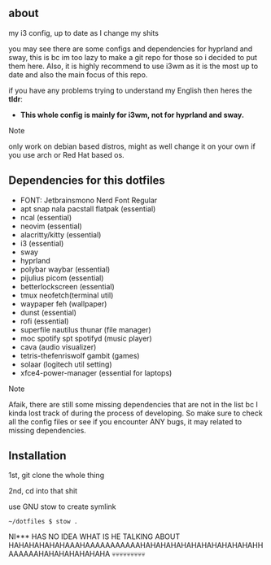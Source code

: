 ## about
my i3 config, up to date as I change my shits

you may see there are some configs and dependencies for hyprland and sway, this is bc im too lazy to make a git repo for those so i decided to put them here. Also, it is highly recommend to use i3wm as it is the most up to date and also the main focus of this repo.

if you have any problems trying to understand my English then heres the **tldr**: 
- **This whole config is mainly for i3wm, not for hyprland and sway.**

> [!NOTE]
> only work on debian based distros, might as well change it on your own if you use arch or Red Hat based os.

## Dependencies for this dotfiles
- FONT: Jetbrainsmono Nerd Font Regular
- apt snap nala pacstall flatpak (essential)
- ncal (essential)
- neovim (essential)
- alacritty/kitty (essential)
- i3 (essential)
- sway
- hyprland
- polybar waybar (essential)
- pijulius picom (essential)
- betterlockscreen (essential)
- tmux neofetch(terminal util)
- waypaper feh (wallpaper)
- dunst (essential)
- rofi (essential)
- superfile nautilus thunar (file manager)
- moc spotify spt spotifyd (music player)
- cava (audio visualizer)
- tetris-thefenriswolf gambit (games)
- solaar (logitech util setting)
- xfce4-power-manager (essential for laptops)

> [!NOTE]
> Afaik, there are still some missing dependencies that are not in the list bc I kinda lost track of during the process of developing. So make sure to check all the config files or see if you encounter ANY bugs, it may related to missing dependencies.

## Installation

1st, git clone the whole thing

2nd, cd into that shit


use GNU stow to create symlink

``````
~/dotfiles $ stow .
``````

NI*** HAS NO IDEA WHAT IS HE TALKING ABOUT HAHAHAHAHAHAAAHAAAAAAAAAAAHAHAHAHAHAHAHAHAHAHAHAHHAAAAAAHAHAHAHAHAHAHA 💀💀💀💀💀💀💀💀💀
